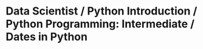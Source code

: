 Data Scientist / Python Introduction / Python Programming: Intermediate / Dates in Python
=========================================================================================

